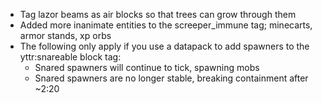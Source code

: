 * Tag lazor beams as air blocks so that trees can grow through them
* Added more inanimate entities to the screeper_immune tag; minecarts, armor stands, xp orbs
* The following only apply if you use a datapack to add spawners to the yttr:snareable block tag:
	* Snared spawners will continue to tick, spawning mobs
	* Snared spawners are no longer stable, breaking containment after ~2:20
